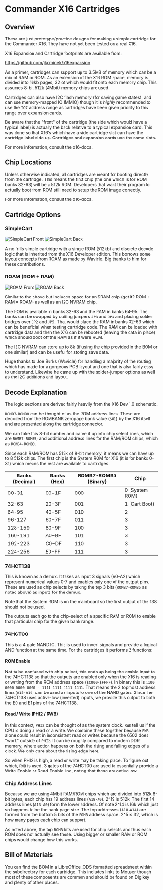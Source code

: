 # Commander X16 Cartridges

## Overview

These are just prototype/practice designs for making a simple cartridge
for the Commander X16. They have not yet been tested on a real X16.

X16 Expansion and Cartridge footprints are available from:

https://github.com/jkominek/x16expansion

As a primer, cartridges can support up to 3.5MB of memory which can be a mix of RAM or ROM.
As an extension of the X16 ROM space, memory is divided into 16kb pages, 32 of which would
fit onto each memory chip. This assumes 8-bit 512k (4Mbit) memory chips are used.

Cartridges can also have I2C flash memory (for saving game states), and can use 
memory-mapped IO (MMIO) though it is *highly* recommended to use the `IO7`
address range as cartridges have been given priority to this range over expansion cards.

Be aware that the "front" of the cartridge (the side which would have a typical label) is actually 
the back relative to a typical expansion card. This was done so that X16's which have a side cartridge 
slot can have the cartridge label side up. Cartridges and expansion cards use the same slots.

For more information, consult the x16-docs. 

## Chip Locations

Unless otherwise indicated, all cartridges are meant for booting directly from the cartridge.
This means the first chip (the one which is for ROM banks 32-63) will be a 512k ROM. Developers
that want their program to actually boot from ROM still need to setup the ROM image correctly.

For more information, consult the x16-docs.

## Cartridge Options

### SimpleCart

![SimpleCart Front](docs/images/SimpleCart-0.01-front.png "SimpleCart Front")
![SimpleCart Back](docs/images/SimpleCart-0.01-back.png "SimpleCart Back")

A no frills simple cartridge with a single ROM (512kb) and discrete decode logic that is inherited 
from the X16 Developer edition. This borrows some layout concepts from ROAM as made by Wavicle.
Big thanks to him for these contributions.

### ROAM (ROM + RAM)

![ROAM Front](docs/images/ROAM-0.03-front.png "ROAM Front")
![ROAM Back](docs/images/ROAM-0.03-back.png "ROAM Back")

Similar to the above but includes space for an SRAM chip (get it? ROM + RAM = ROAM) as well as an I2C NVRAM chip. 

The ROM is available in banks 32-63 and the RAM in banks 64-95. The banks can be 
swapped by cutting jumpers `JP3` and `JP4` and placing solder bridges over `JP2` and `JP5`.
That would place the RAM in banks 32-63 which can be beneficial when testing cartridge code.
The RAM can be loaded with cartridge data and then the X16 can be rebooted (leaving the 
data in place) which should boot off the RAM as if it were ROM.

The I2C NVRAM can store up to 8k (if using the chip provided in the BOM or one similar)
and can be useful for storing save data.

Huge thanks to Joe Burks (Wavicle) for handling a majority of the routing which has made for a 
gorgeous PCB layout and one that is also fairly easy to understand. Likewise he came up with
the solder-jumper options as well as the I2C additions and layout.

## Decode Explanation

The logic sections are derived fairly heavily from the X16 Dev 1.0 schematic.

`ROMB7-ROMB0` can be thought of as the ROM address lines. These are decoded from the
ROMBANK zeropage bank value (`$01`) by the X16 itself and are presented along the cartridge
connector.

We can take this 8-bit number and carve it up into chip select lines, which are `ROMB7-ROMB5`;
and additional address lines for the RAM/ROM chips, which as `ROMB4-ROMB0`.

Since each RAM/ROM has 512k of 8-bit memory, it means we can have up to 8 512k chips. 
The first chip is the System ROM for X16 (it is for banks 0-31) which means the rest
are available to cartridges.

| Banks (Decimal) | Banks (Hex) | ROMB7-ROMB5 (Binary) | Chip              |
| --------------- | ----------- | -------------------- | ----------------- |
| 00-31           | $00-$1F     | 000                  | 0 (System ROM)    |
| 32-63           | $20-$3F     | 001                  | 1 (Cart Boot)     | 
| 64-95           | $40-$5F     | 010                  | 2                 |
| 96-127          | $60-$7F     | 011                  | 3                 |
| 128-159         | $80-$9F     | 100                  | 3                 | 
| 160-191         | $A0-$BF     | 101                  | 3                 | 
| 192-223         | $C0-$DF     | 110                  | 3                 | 
| 224-256         | $E0-$FF     | 111                  | 3                 | 

### 74HCT138

This is known as a demux. It takes as input 3 signals (A0-A2) which represent 
numerical values 0-7 and enables only one of the output pins. These are used
as chip selects by taking the top 3 bits (`ROMB7-ROMB5` as noted above) as 
inputs for the demux.

Note that the System ROM is on the mainboard so the first output of the 138 
should not be used.

The outputs each go to the chip-select of a specific RAM or ROM to enable
that particular chip for the given bank range.

### 74HCT00

This is a 4 gate NAND IC. This is used to invert signals and provide a logical AND
function at the same time. For the cartridges it performs 2 functions:

#### ROM Enable

Not to be confused with chip-select, this ends up being the enable input to the 74HCT138
so that the outputs are enabled only when the X16 is reading or writing from the ROM
address space (`$C000-$FFFF`). In binary this is
`1100 0000 0000 0000 - 1111 1111 1111 1111`. That means the 2 topmost address lines 
(`A15-A14`) can be used as inputs to one of the NAND gates. Since the 74HCT138 uses
active-low (inverted) inputs, we provide this output to both the E0 and E1 pins 
of the 74HCT138.

#### Read / Write (PHI2 / RWB)

In this context, `PHI2` can be thought of as the system clock. `RWB` tell us if the 
CPU is doing a read or a write. We combine these together because `RWB` alone could result
in inconsistent read or writes because the 6502 does "work" outside of `PHI2`. It can be
roughly compared to modern DDR memory, where action happens on both the rising and falling
edges of a clock. We only care about the rising edge here.

So when PHI2 is high, a read or write may be taking place. To figure out which, `RWB` is used.
3 gates of the 74HCT00 are used to essentially provide a Write-Enable or Read-Enable line, 
noting that these are active low.

### Chip Address Lines

Because we are using 4Mbit RAM/ROM chips which are divided into 512k 8-bit bytes, each chip
has 19 address lines (`A18-A0`). 2^19 is 512k. The first 14 address lines (`A13-A0`) form
the lower address. Of note 2^14 is 16k which just so happens to be the bank page size.
The top addresses (`A18-A14`) are formed from the bottom 5 bits of the `ROMB` address space.
2^5 is 32, which is how many pages each chip can support.

As noted above, the top `ROMB` bits are used for chip selects and thus each ROM does not 
actually see those. Using bigger or smaller RAM or ROM chips would change how this works.

## Bill of Materials

You can find the BOM in a LibreOffice .ODS formatted spreadsheet within the subdirectory
for each cartridge. This includes links to Mouser though most of these components are common
and should be found on Digikey and plenty of other places.
